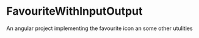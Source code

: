 # FavouriteWithInputOutput
An angular project implementing the favourite icon an some other utulities
